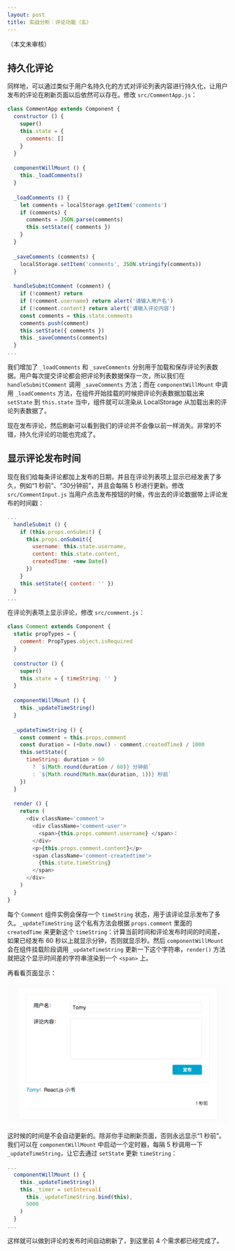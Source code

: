 ```yaml
---
layout: post
title: 实战分析：评论功能（五）
---
```


（本文未审核）

## 持久化评论
同样地，可以通过类似于用户名持久化的方式对评论列表内容进行持久化，让用户发布的评论在刷新页面以后依然可以存在。修改 `src/CommentApp.js`：

```javascript
class CommentApp extends Component {
  constructor () {
    super()
    this.state = {
      comments: []
    }
  }

  componentWillMount () {
    this._loadComments()
  }

  _loadComments () {
    let comments = localStorage.getItem('comments')
    if (comments) {
      comments = JSON.parse(comments)
      this.setState({ comments })
    }
  }

  _saveComments (comments) {
    localStorage.setItem('comments', JSON.stringify(comments))
  }

  handleSubmitComment (comment) {
    if (!comment) return
    if (!comment.username) return alert('请输入用户名')
    if (!comment.content) return alert('请输入评论内容')
    const comments = this.state.comments
    comments.push(comment)
    this.setState({ comments })
    this._saveComments(comments)
  }
...
```

我们增加了 `_loadComments` 和 `_saveComments` 分别用于加载和保存评论列表数据。用户每次提交评论都会把评论列表数据保存一次，所以我们在 `handleSubmitComment` 调用 `_saveComments` 方法；而在 `componentWillMount` 中调用 `_loadComments` 方法，在组件开始挂载的时候把评论列表数据加载出来 `setState` 到 `this.state` 当中，组件就可以渲染从 LocalStorage 从加载出来的评论列表数据了。

现在发布评论，然后刷新可以看到我们的评论并不会像以前一样消失。非常的不错，持久化评论的功能也完成了。

## 显示评论发布时间
现在我们给每条评论都加上发布的日期，并且在评论列表项上显示已经发表了多久，例如“1 秒前”、“30分钟前”，并且会每隔 5 秒进行更新。修改 `src/CommentInput.js` 当用户点击发布按钮的时候，传出去的评论数据带上评论发布的时间戳：

```javascript
...
  handleSubmit () {
    if (this.props.onSubmit) {
      this.props.onSubmit({
        username: this.state.username,
        content: this.state.content,
        createdTime: +new Date()
      })
    }
    this.setState({ content: '' })
  }
...
```

在评论列表项上显示评论，修改 `src/comment.js`：

```javascript
class Comment extends Component {
  static propTypes = {
    comment: PropTypes.object.isRequired
  }

  constructor () {
    super()
    this.state = { timeString: '' }
  }

  componentWillMount () {
    this._updateTimeString()
  }

  _updateTimeString () {
    const comment = this.props.comment
    const duration = (+Date.now() - comment.createdTime) / 1000
    this.setState({
      timeString: duration > 60
        ? `${Math.round(duration / 60)} 分钟前`
        : `${Math.round(Math.max(duration, 1))} 秒前`
    })
  }

  render () {
    return (
      <div className='comment'>
        <div className='comment-user'>
          <span>{this.props.comment.username} </span>：
        </div>
        <p>{this.props.comment.content}</p>
        <span className='comment-createdtime'>
          {this.state.timeString}
        </span>
      </div>
    )
  }
}
```

每个 `Comment` 组件实例会保存一个 `timeString` 状态，用于该评论显示发布了多久。`_updateTimeString` 这个私有方法会根据 `props.comment` 里面的 `createdTime` 来更新这个 `timeString`：计算当前时间和评论发布时间的时间差，如果已经发布 60 秒以上就显示分钟，否则就显示秒。然后 `componentWillMount` 会在组件挂载阶段调用 `_updateTimeString` 更新一下这个字符串，`render()` 方法就把这个显示时间差的字符串渲染到一个 `<span>` 上。

再看看页面显示：

<a href="/assets/img/posts/209D576F-45A1-42A7-ADDB-A01AE03BB3D5.png" target="_blank">![示例图片](/assets/img/posts/209D576F-45A1-42A7-ADDB-A01AE03BB3D5.png)</a>

这时候的时间是不会自动更新的。除非你手动刷新页面，否则永远显示“1 秒前”。我们可以在 `componentWillMount` 中启动一个定时器，每隔 5 秒调用一下 `_updateTimeString`，让它去通过 `setState` 更新 `timeString`：

```javascript
...
  componentWillMount () {
    this._updateTimeString()
    this._timer = setInterval(
      this._updateTimeString.bind(this),
      5000
    )
  }
...
```

这样就可以做到评论的发布时间自动刷新了，到这里前 4 个需求都已经完成了。